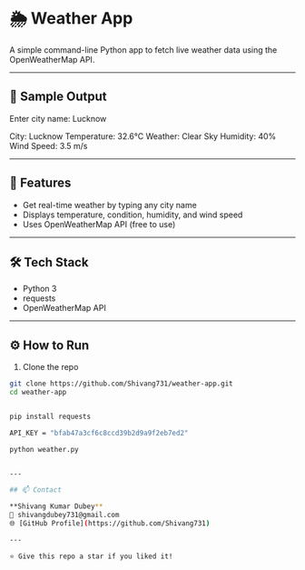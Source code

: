 # 🌦️ Weather App

A simple command-line Python app to fetch live weather data using the OpenWeatherMap API.

---

## 🧪 Sample Output

Enter city name: Lucknow

City: Lucknow
Temperature: 32.6°C
Weather: Clear Sky
Humidity: 40%
Wind Speed: 3.5 m/s

---

## 🚀 Features
- Get real-time weather by typing any city name
- Displays temperature, condition, humidity, and wind speed
- Uses OpenWeatherMap API (free to use)

---

## 🛠 Tech Stack
- Python 3
- requests
- OpenWeatherMap API

---



## ⚙️ How to Run

1. Clone the repo  
```bash
git clone https://github.com/Shivang731/weather-app.git
cd weather-app


pip install requests

API_KEY = "bfab47a3cf6c8ccd39b2d9a9f2eb7ed2"

python weather.py


---

## 📫 Contact

**Shivang Kumar Dubey**  
📧 shivangdubey731@gmail.com  
🌐 [GitHub Profile](https://github.com/Shivang731)

---

⭐️ Give this repo a star if you liked it!


